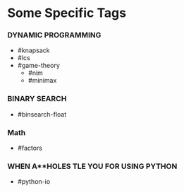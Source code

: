 # Some Specific Tags

### DYNAMIC PROGRAMMING
- \#knapsack
- \#lcs
- \#game-theory
	- \#nim
	- \#minimax

### BINARY SEARCH
- \#binsearch-float

### Math
- \#factors

### WHEN A\*\*HOLES TLE YOU FOR USING PYTHON
- \#python-io
